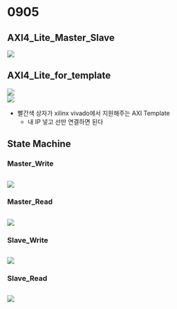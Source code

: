 # 0905

## AXI4_Lite_Master_Slave
<img src = "./images/AXI_module1.png"><img>   

## AXI4_Lite_for_template
<img src = "./images/AXI_module0.png"><img>   
<img src = "./images/diagram_red.png"><img>
- 빨간색 상자가 xilinx vivado에서 지원해주는 AXI Template
  - 내 IP 넣고 선만 연결하면 된다



## State Machine   

### Master_Write   
<img src = "./images/Master_write.png"><img>
---
### Master_Read   
<img src = "./images/Master_read.png"><img>
---
### Slave_Write   
<img src = "./images/Slave_write.png"><img>
---
### Slave_Read   
<img src = "./images/Slave_read.png"><img>
---